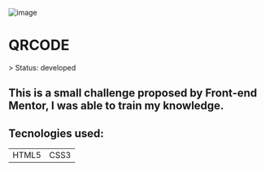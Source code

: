 ![image](https://user-images.githubusercontent.com/97044440/180903816-6f9f92bf-f671-4e85-b49f-cce80c37465b.png)
<h1>QRCODE</h1>
> Status: developed

## This is a small challenge proposed by Front-end Mentor, I was able to train my knowledge.

## Tecnologies used:
<table>
 <tr>
  <td>HTML5</td>
  <td>CSS3</td>
 </tr>
</table>
